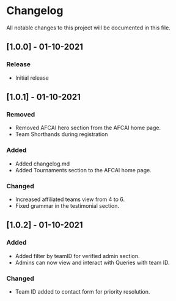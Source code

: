 # Changelog

All notable changes to this project will be documented in this file.

## [1.0.0] - 01-10-2021

### Release

- Initial release

## [1.0.1] - 01-10-2021

### Removed

- Removed AFCAI hero section from the AFCAI home page.
- Team Shorthands during registration

### Added

- Added changelog.md
- Added Tournaments section to the AFCAI home page.

### Changed

- Increased affiliated teams view from 4 to 6.
- Fixed grammar in the testimonial section.

## [1.0.2] - 01-10-2021

### Added

- Added filter by teamID for verified admin section.
- Admins can now view and interact with Queries with team ID.

### Changed

- Team ID added to contact form for priority resolution.
